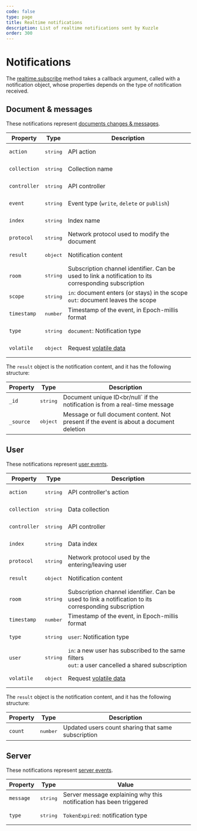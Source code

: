 ```yaml
---
code: false
type: page
title: Realtime notifications
description: List of realtime notifications sent by Kuzzle
order: 300
---
```


# Notifications

The [realtime.subscribe](/sdk/js/7/controllers/realtime) method takes a callback argument, called with a notification object, whose properties depends on the type of notification received.

## Document & messages

These notifications represent [documents changes & messages](/core/2/api/payloads/notifications#document-notification).

| Property     | Type              | Description                                                                                           |
|--------------|-------------------|-------------------------------------------------------------------------------------------------------|
| `action`     | <pre>string</pre> | API action                                                                                            |
| `collection` | <pre>string</pre> | Collection name                                                                                       |
| `controller` | <pre>string</pre> | API controller                                                                                        |
| `event`      | <pre>string</pre> | Event type (`write`, `delete` or `publish`)                                                           |
| `index`      | <pre>string</pre> | Index name                                                                                            |
| `protocol`   | <pre>string</pre> | Network protocol used to modify the document                                                          |
| `result`     | <pre>object</pre> | Notification content                                                                                  |
| `room`       | <pre>string</pre> | Subscription channel identifier. Can be used to link a notification to its corresponding subscription |
| `scope`      | <pre>string</pre> | `in`: document enters (or stays) in the scope<br/>`out`: document leaves the scope                    |
| `timestamp`  | <pre>number</pre> | Timestamp of the event, in Epoch-millis format                                                        |
| `type`       | <pre>string</pre> | `document`: Notification type                                                                         |
| `volatile`   | <pre>object</pre> | Request [volatile data](/core/2/guides/main-concepts/api#volatile-data)                               |

The `result` object is the notification content, and it has the following structure:

| Property  | Type              | Description                                                                             |
|-----------|-------------------|-----------------------------------------------------------------------------------------|
| `_id`     | <pre>string</pre> | Document unique ID<br/null` if the notification is from a real-time message             |
| `_source` | <pre>object</pre> | Message or full document content. Not present if the event is about a document deletion |

## User

These notifications represent [user events](/core/2/api/payloads/notifications#user-notification).

| Property     | Type              | Description                                                                                           |
|--------------|-------------------|-------------------------------------------------------------------------------------------------------|
| `action`     | <pre>string</pre> | API controller's action                                                                               |
| `collection` | <pre>string</pre> | Data collection                                                                                       |
| `controller` | <pre>string</pre> | API controller                                                                                        |
| `index`      | <pre>string</pre> | Data index                                                                                            |
| `protocol`   | <pre>string</pre> | Network protocol used by the entering/leaving user                                                    |
| `result`     | <pre>object</pre> | Notification content                                                                                  |
| `room`       | <pre>string</pre> | Subscription channel identifier. Can be used to link a notification to its corresponding subscription |
| `timestamp`  | <pre>number</pre> | Timestamp of the event, in Epoch-millis format                                                        |
| `type`       | <pre>string</pre> | `user`: Notification type                                                                             |
| `user`       | <pre>string</pre> | `in`: a new user has subscribed to the same filters<br/>`out`: a user cancelled a shared subscription |
| `volatile`   | <pre>object</pre> | Request [volatile data](/core/2/guides/main-concepts/api#volatile-data)                               |

The `result` object is the notification content, and it has the following structure:

| Property | Type              | Description                                        |
|----------|-------------------|----------------------------------------------------|
| `count`  | <pre>number</pre> | Updated users count sharing that same subscription |

## Server

These notifications represent [server events](/core/2/api/payloads/notifications#server-notification).

| Property  | Type              | Value                                                              |
|-----------|-------------------|--------------------------------------------------------------------|
| `message` | <pre>string</pre> | Server message explaining why this notification has been triggered |
| `type`    | <pre>string</pre> | `TokenExpired`: notification type                                  |
